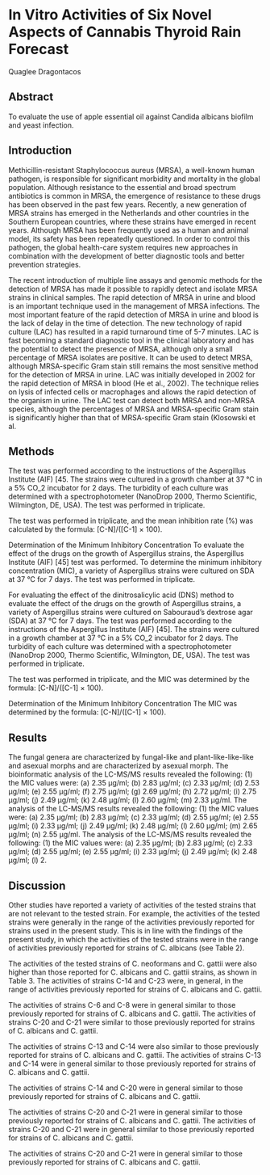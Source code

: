 # In Vitro Activities of Six Novel Aspects of Cannabis Thyroid Rain Forecast
Quaglee Dragontacos


## Abstract
To evaluate the use of apple essential oil against Candida albicans biofilm and yeast infection.


## Introduction
Methicillin-resistant Staphylococcus aureus (MRSA), a well-known human pathogen, is responsible for significant morbidity and mortality in the global population. Although resistance to the essential and broad spectrum antibiotics is common in MRSA, the emergence of resistance to these drugs has been observed in the past few years. Recently, a new generation of MRSA strains has emerged in the Netherlands and other countries in the Southern European countries, where these strains have emerged in recent years. Although MRSA has been frequently used as a human and animal model, its safety has been repeatedly questioned. In order to control this pathogen, the global health-care system requires new approaches in combination with the development of better diagnostic tools and better prevention strategies.

The recent introduction of multiple line assays and genomic methods for the detection of MRSA has made it possible to rapidly detect and isolate MRSA strains in clinical samples. The rapid detection of MRSA in urine and blood is an important technique used in the management of MRSA infections. The most important feature of the rapid detection of MRSA in urine and blood is the lack of delay in the time of detection. The new technology of rapid culture (LAC) has resulted in a rapid turnaround time of 5-7 minutes. LAC is fast becoming a standard diagnostic tool in the clinical laboratory and has the potential to detect the presence of MRSA, although only a small percentage of MRSA isolates are positive. It can be used to detect MRSA, although MRSA-specific Gram stain still remains the most sensitive method for the detection of MRSA in urine. LAC was initially developed in 2002 for the rapid detection of MRSA in blood (He et al., 2002). The technique relies on lysis of infected cells or macrophages and allows the rapid detection of the organism in urine. The LAC test can detect both MRSA and non-MRSA species, although the percentages of MRSA and MRSA-specific Gram stain is significantly higher than that of MRSA-specific Gram stain (Klosowski et al.


## Methods
The test was performed according to the instructions of the Aspergillus Institute (AIF) [45. The strains were cultured in a growth chamber at 37 °C in a 5% CO_2 incubator for 2 days. The turbidity of each culture was determined with a spectrophotometer (NanoDrop 2000, Thermo Scientific, Wilmington, DE, USA). The test was performed in triplicate.

The test was performed in triplicate, and the mean inhibition rate (%) was calculated by the formula: [C-N]/([C-1] × 100).

Determination of the Minimum Inhibitory Concentration
To evaluate the effect of the drugs on the growth of Aspergillus strains, the Aspergillus Institute (AIF) [45] test was performed. To determine the minimum inhibitory concentration (MIC), a variety of Aspergillus strains were cultured on SDA at 37 °C for 7 days. The test was performed in triplicate.

For evaluating the effect of the dinitrosalicylic acid (DNS) method to evaluate the effect of the drugs on the growth of Aspergillus strains, a variety of Aspergillus strains were cultured on Sabouraud’s dextrose agar (SDA) at 37 °C for 7 days. The test was performed according to the instructions of the Aspergillus Institute (AIF) [45]. The strains were cultured in a growth chamber at 37 °C in a 5% CO_2 incubator for 2 days. The turbidity of each culture was determined with a spectrophotometer (NanoDrop 2000, Thermo Scientific, Wilmington, DE, USA). The test was performed in triplicate.

The test was performed in triplicate, and the MIC was determined by the formula: [C-N]/([C-1] × 100).

Determination of the Minimum Inhibitory Concentration
The MIC was determined by the formula: [C-N]/([C-1] × 100).


## Results
The fungal genera are characterized by fungal-like and plant-like-like-like and asexual morphs and are characterized by asexual morph. The bioinformatic analysis of the LC-MS/MS results revealed the following: (1) the MIC values were: (a) 2.35 µg/ml; (b) 2.83 µg/ml; (c) 2.33 µg/ml; (d) 2.53 µg/ml; (e) 2.55 µg/ml; (f) 2.75 µg/ml; (g) 2.69 µg/ml; (h) 2.72 µg/ml; (i) 2.75 µg/ml; (j) 2.49 µg/ml; (k) 2.48 µg/ml; (l) 2.60 µg/ml; (m) 2.33 µg/ml. The analysis of the LC-MS/MS results revealed the following: (1) the MIC values were: (a) 2.35 µg/ml; (b) 2.83 µg/ml; (c) 2.33 µg/ml; (d) 2.55 µg/ml; (e) 2.55 µg/ml; (i) 2.33 µg/ml; (j) 2.49 µg/ml; (k) 2.48 µg/ml; (l) 2.60 µg/ml; (m) 2.65 µg/ml; (n) 2.55 µg/ml. The analysis of the LC-MS/MS results revealed the following: (1) the MIC values were: (a) 2.35 µg/ml; (b) 2.83 µg/ml; (c) 2.33 µg/ml; (d) 2.55 µg/ml; (e) 2.55 µg/ml; (i) 2.33 µg/ml; (j) 2.49 µg/ml; (k) 2.48 µg/ml; (l) 2.


## Discussion

Other studies have reported a variety of activities of the tested strains that are not relevant to the tested strain. For example, the activities of the tested strains were generally in the range of the activities previously reported for strains used in the present study. This is in line with the findings of the present study, in which the activities of the tested strains were in the range of activities previously reported for strains of C. albicans (see Table 2).

The activities of the tested strains of C. neoformans and C. gattii were also higher than those reported for C. albicans and C. gattii strains, as shown in Table 3. The activities of strains C-14 and C-23 were, in general, in the range of activities previously reported for strains of C. albicans and C. gattii.

The activities of strains C-6 and C-8 were in general similar to those previously reported for strains of C. albicans and C. gattii. The activities of strains C-20 and C-21 were similar to those previously reported for strains of C. albicans and C. gattii.

The activities of strains C-13 and C-14 were also similar to those previously reported for strains of C. albicans and C. gattii. The activities of strains C-13 and C-14 were in general similar to those previously reported for strains of C. albicans and C. gattii.

The activities of strains C-14 and C-20 were in general similar to those previously reported for strains of C. albicans and C. gattii.

The activities of strains C-20 and C-21 were in general similar to those previously reported for strains of C. albicans and C. gattii. The activities of strains C-20 and C-21 were in general similar to those previously reported for strains of C. albicans and C. gattii.

The activities of strains C-20 and C-21 were in general similar to those previously reported for strains of C. albicans and C. gattii.
